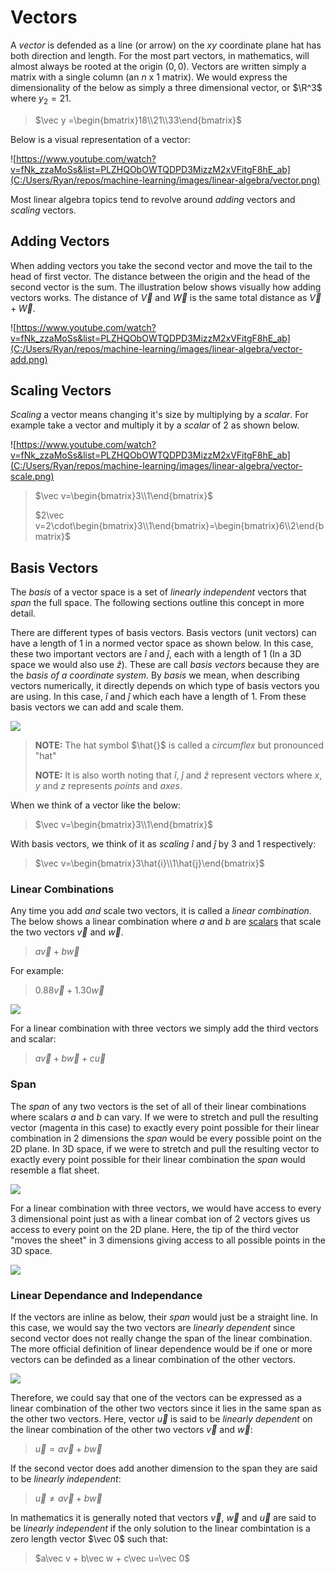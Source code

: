 # Vectors

A *vector* is defended as a line (or arrow) on the $xy$ coordinate plane hat has both direction and length. For the most part vectors, in mathematics, will almost always be rooted at the origin $(0,0)$. Vectors are written simply a matrix with a single column (an $n$ x $1$ matrix). We would express the dimensionality of the below as simply a three dimensional vector, or $\R^3$ where $y_2 = 21$.

> $\vec y =\begin{bmatrix}18\\21\\33\end{bmatrix}$

Below is a visual representation of a vector:

![https://www.youtube.com/watch?v=fNk_zzaMoSs&list=PLZHQObOWTQDPD3MizzM2xVFitgF8hE_ab](C:/Users/Ryan/repos/machine-learning/images/linear-algebra/vector.png)

Most linear algebra topics tend to revolve around *adding* vectors and *scaling* vectors.

## Adding Vectors

When adding vectors you take the second vector and move the tail to the head of first vector. The distance between the origin and the head of the second vector is the sum. The illustration below shows visually how adding vectors works.  The distance of $\vec V$ and $\vec W$ is the same total distance as $\vec V + \vec W$.

![https://www.youtube.com/watch?v=fNk_zzaMoSs&list=PLZHQObOWTQDPD3MizzM2xVFitgF8hE_ab](C:/Users/Ryan/repos/machine-learning/images/linear-algebra/vector-add.png)

## Scaling Vectors

*Scaling* a vector means changing it's size by multiplying by a *scalar*. For example take a vector and multiply it by a *scalar* of $2$ as shown below.

![https://www.youtube.com/watch?v=fNk_zzaMoSs&list=PLZHQObOWTQDPD3MizzM2xVFitgF8hE_ab](C:/Users/Ryan/repos/machine-learning/images/linear-algebra/vector-scale.png)

> $\vec v=\begin{bmatrix}3\\1\end{bmatrix}$
>
> $2\vec v=2\cdot\begin{bmatrix}3\\1\end{bmatrix}=\begin{bmatrix}6\\2\end{bmatrix}$

## Basis Vectors

The *basis* of a vector space is a set of *linearly independent* vectors that *span* the full space. The following sections outline this concept in more detail.

There are different types of basis vectors. Basis vectors (unit vectors) can have a length of $1$ in a normed vector space as shown below. In this case, these two important vectors are $\hat{i}$ and $\hat{j}$, each with a length of $1$ (In a 3D space we would also use $\hat{z}$). These are call *basis vectors* because they are the *basis of a coordinate system*. By *basis* we mean, when describing vectors numerically, it directly depends on which type of basis vectors you are using. In this case, $\hat{i}$ and $\hat{j}$  which each have a length of $1$. From these basis vectors we can add and scale them.

![](C:/Users/Ryan/repos/machine-learning/images/linear-algebra/i_hat_j_hat.png)

> **NOTE:** The hat symbol $\hat{}$ is called a *circumflex* but pronounced "hat"
>
> **NOTE:**  It is also worth noting that $\hat{i}$, $\hat{j}$ and $\hat{z}$ represent vectors where $x$, $y$ and $z$ represents *points* and *axes*.

When we think of a vector like the below:

> $\vec v=\begin{bmatrix}3\\1\end{bmatrix}$

With basis vectors, we think of it as *scaling*  $\hat{i}$ and $\hat{j}$ by $3$ and $1$ respectively:

> $\vec v=\begin{bmatrix}3\hat{i}\\1\hat{j}\end{bmatrix}$

### Linear Combinations

Any time you add *and* scale two vectors, it is called a *linear combination*. The below shows a linear combination where $a$ and $b$ are <u>scalars</u> that scale the two vectors $\vec v$ and $\vec w$.

> $a\vec v + b\vec w$

For example:

> $0.88\vec v + 1.30\vec w$

![](C:/Users/Ryan/repos/machine-learning/images/linear-algebra/linear_combination.png)

For a linear combination with three vectors we simply add the third vectors and scalar:

> $a\vec v + b\vec w + c\vec u$

### Span

The *span* of any two vectors is the set of all of their linear combinations where scalars $a$ and $b$ can vary. If we were to stretch and pull the resulting vector (magenta in this case) to exactly every point possible for their linear combination in 2 dimensions the *span* would be every possible point on the 2D plane. In 3D space, if we were to stretch and pull the resulting vector to exactly every point possible for their linear combination the *span* would resemble a flat sheet.

![](C:/Users/Ryan/repos/machine-learning/images/linear-algebra/vector_span_3d.png)

For a linear combination with three vectors, we would have access to every 3 dimensional point just as with a linear combat ion of 2 vectors gives us access to every point on the 2D plane. Here, the tip of the third vector "moves the sheet" in 3 dimensions giving access to all possible points in the 3D space.

![](C:/Users/Ryan/repos/machine-learning/images/linear-algebra/vector_span_3d2.png)

### Linear Dependance and Independance

If the vectors are inline as below, their *span* would just be a straight line. In this case, we would say the two vectors are *linearly dependent* since second vector does not really change the span of the linear combination. The more official definition of linear dependence would be if one or more vectors can be definded as a linear combination of the other vectors.

![](C:/Users/Ryan/repos/machine-learning/images/linear-algebra/inline_vectors.png)

Therefore, we could say that one of the vectors can be expressed as a linear combination of the other two vectors since it lies in the same span as the other two vectors. Here, vector $\vec u$ is said to be *linearly dependent* on the linear combination of the other two vectors  $\vec v$ and $\vec w$:

> $\vec u=a\vec v + b\vec w$

If the second vector does add another dimension to the span they are said to be *linearly independent*:

> $\vec u\neq a\vec v + b\vec w$

In mathematics it is generally noted that vectors $\vec v$, $\vec w$ and $\vec u$ are said to be l*inearly independent* if the only solution to the linear combintation is a zero length vector $\vec 0$ such that:

> $a\vec v + b\vec w + c\vec u=\vec 0$